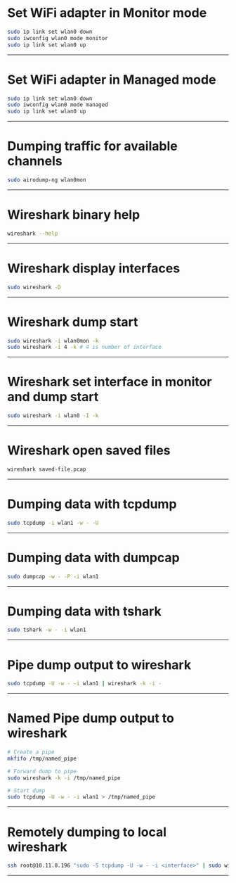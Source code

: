 
# Set WiFi adapter in Monitor mode
```bash
sudo ip link set wlan0 down
sudo iwconfig wlan0 mode monitor
sudo ip link set wlan0 up
```
-----------------------

# Set WiFi adapter in Managed mode
```bash
sudo ip link set wlan0 down
sudo iwconfig wlan0 mode managed 
sudo ip link set wlan0 up
```
-----------------------

# Dumping traffic for available channels
```bash
sudo airodump-ng wlan0mon
```
-----------------------

# Wireshark binary help
```bash
wireshark --help
```
-----------------------

# Wireshark display interfaces
```bash
sudo wireshark -D
```
-----------------------

# Wireshark dump start
```bash
sudo wireshark -i wlan0mon -k
sudo wireshark -i 4 -k # 4 is number of interface
```
-----------------------

# Wireshark set interface in monitor and dump start
```bash
sudo wireshark -i wlan0 -I -k
```
-----------------------

# Wireshark open saved files
```bash
wireshark saved-file.pcap
```
-----------------------

# Dumping data with tcpdump
```bash
sudo tcpdump -i wlan1 -w - -U
```
-----------------------

# Dumping data with dumpcap 
```bash
sudo dumpcap -w - -P -i wlan1
```
-----------------------

# Dumping data with tshark
```bash
sudo tshark -w - -i wlan1
```
-----------------------

# Pipe dump output to wireshark
```bash
sudo tcpdump -U -w - -i wlan1 | wireshark -k -i -
```
-----------------------

# Named Pipe dump output to wireshark
```bash
# Create a pipe
mkfifo /tmp/named_pipe

# Forward dump to pipe
sudo wireshark -k -i /tmp/named_pipe

# Start dump
sudo tcpdump -U -w - -i wlan1 > /tmp/named_pipe
```
-----------------------

# Remotely dumping to local wireshark
```bash
ssh root@10.11.0.196 "sudo -S tcpdump -U -w - -i <interface>" | sudo wireshark -k -i -
```
-----------------------

